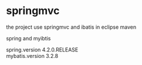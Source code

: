 # springmvc
the project use springmvc and ibatis in eclipse maven

spring and myibtis 

spring.version 4.2.0.RELEASE <br>
mybatis.version 3.2.8

 
